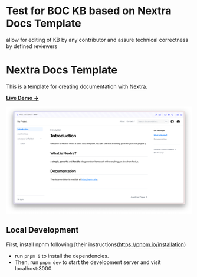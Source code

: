 # Test for BOC KB based on Nextra Docs Template

allow for editing of KB by any contributor and assure technical correctness by defined reviewers

# Nextra Docs Template 

This is a template for creating documentation with [Nextra](https://nextra.site).

[**Live Demo →**](https://nextra-docs-template.vercel.app)

[![](.github/screenshot.png)](https://nextra-docs-template.vercel.app)

## Local Development

First, install npnm following [their instructions(https://pnpm.io/installation)

- run `pnpm i` to install the dependencies.
- Then, run `pnpm dev` to start the development server and visit localhost:3000.

